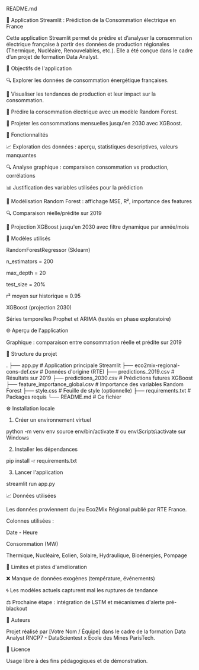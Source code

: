README.md

🔋 Application Streamlit : Prédiction de la Consommation électrique en France

Cette application Streamlit permet de prédire et d’analyser la consommation électrique française à partir des données de production régionales (Thermique, Nucléaire, Renouvelables, etc.).
Elle a été conçue dans le cadre d’un projet de formation Data Analyst.

🚀 Objectifs de l'application

🔍 Explorer les données de consommation énergétique françaises.

🧠 Visualiser les tendances de production et leur impact sur la consommation.

🤖 Prédire la consommation électrique avec un modèle Random Forest.

🔢 Projeter les consommations mensuelles jusqu'en 2030 avec XGBoost.

🔧 Fonctionnalités

📈 Exploration des données : aperçu, statistiques descriptives, valeurs manquantes

🔍 Analyse graphique : comparaison consommation vs production, corrélations

📊 Justification des variables utilisées pour la prédiction

🤞 Modélisation Random Forest : affichage MSE, R², importance des features

🔍 Comparaison réelle/prédite sur 2019

🔮 Projection XGBoost jusqu'en 2030 avec filtre dynamique par année/mois

🚀 Modèles utilisés

RandomForestRegressor (Sklearn)

n_estimators = 200

max_depth = 20

test_size = 20%

r² moyen sur historique ≈ 0.95

XGBoost (projection 2030)

Séries temporelles Prophet et ARIMA (testés en phase exploratoire)

🌐 Aperçu de l'application

Graphique : comparaison entre consommation réelle et prédite sur 2019

📁 Structure du projet

.
├── app.py                         # Application principale Streamlit
├── eco2mix-regional-cons-def.csv # Données d'origine (RTE)
├── predictions_2019.csv          # Résultats sur 2019
├── predictions_2030.csv          # Prédictions futures XGBoost
├── feature_importance_global.csv # Importance des variables Random Forest
├── style.css                     # Feuille de style (optionnelle)
├── requirements.txt              # Packages requis
└── README.md                     # Ce fichier

⚙️ Installation locale

1. Créer un environnement virtuel

python -m venv env
source env/bin/activate  # ou env\Scripts\activate sur Windows

2. Installer les dépendances

pip install -r requirements.txt

3. Lancer l'application

streamlit run app.py

📈 Données utilisées

Les données proviennent du jeu Eco2Mix Régional publié par RTE France.

Colonnes utilisées :

Date - Heure

Consommation (MW)

Thermique, Nucléaire, Eolien, Solaire, Hydraulique, Bioénergies, Pompage

🚨 Limites et pistes d'amélioration

❌ Manque de données exogènes (température, événements)

🌀 Les modèles actuels capturent mal les ruptures de tendance

⚖️ Prochaine étape : intégration de LSTM et mécanismes d'alerte pré-blackout

🤝 Auteurs

Projet réalisé par [Votre Nom / Équipe] dans le cadre de la formation Data Analyst RNCP7 - DataScientest x École des Mines ParisTech.

📄 Licence

Usage libre à des fins pédagogiques et de démonstration.

